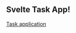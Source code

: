 ## Svelte Task App!
[Task application](https://user-images.githubusercontent.com/84883298/175809658-8780b196-49ea-4bc4-b76a-a5c339c2f7bd.jpg)
